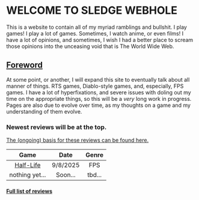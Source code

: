 # WELCOME TO SLEDGE WEBHOLE

This is a website to contain all of my myriad ramblings and bullshit. I play games! I play a lot of games. Sometimes, I watch anime, or even films! I have a lot of opinions, and sometimes, I wish I had a better place to scream those opinions into the unceasing void that is The World Wide Web.

## [Foreword](foreword.md)

At some point, or another, I will expand this site to eventually talk about all manner of things. RTS games, Diablo-style games, and, especially, FPS games. I have a lot of hyperfixations, and severe issues with doling out my time on the appropriate things, so this will be a *very* long work in progress. Pages are also due to evolve over time, as my thoughts on a game and my understanding of them evolve.

### Newest reviews will be at the top. 
[The (ongoing) basis for these reviews can be found here.](games/fps/fps-friday.md)

|                Game                 |   Date   | Genre  |
| :---------------------------------: | :------: | :----: |
| [Half-Life](games/fps/half-life.md) | 9/8/2025 |  FPS   |
|           nothing yet...            | Soon...  | tbd... |

#### [Full list of reviews](olds.md)